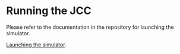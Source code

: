 # Running the JCC

Please refer to the documentation in the repository for launching the simulator.

[Launching the simulator](https://github.com/jaiarobotics/jaiabot/blob/1.y/src/doc/markdown/page92_customer_launch_simulator.md).